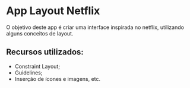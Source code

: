 # App Layout Netflix

O objetivo deste app é criar uma interface inspirada no netflix, utilizando alguns conceitos de layout.

## Recursos utilizados:

- Constraint Layout;
- Guidelines;
- Inserção de ícones e imagens, etc.